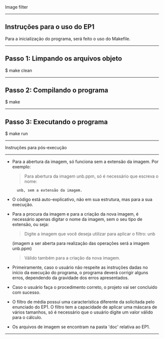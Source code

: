 Image filter
_________________________________________________________________________
Instruções para o uso do EP1
-------------------------------------------------------------------------

Para a inicialização do programa, será feito o uso do Makefile.


_________________________________________________________________________
Passo 1: Limpando os arquivos objeto
-------------------------------------------------------------------------

$ make clean

_________________________________________________________________________
Passo 2: Compilando o programa
-------------------------------------------------------------------------

$ make

_________________________________________________________________________
Passo 3: Executando o programa
-------------------------------------------------------------------------

$ make run


_________________________________________________________________________

Instruções para pós-execução 

-------------------------------------------------------------------------

- Para a abertura da imagem, só funciona sem a extensão da imagem. Por exemplo:

	> Para abertura da imagem unb.ppm, só é necessário que escreva o nome:
		
		unb, sem a extensão da imagem.

- O código está auto-explicativo, não em sua estrutura, mas para a sua execução.

- Para a procura da imagem e para a criação da nova imagem, é necessário apenas
 digitar o nome da imagem, sem o seu tipo de extensão, ou seja:
	> Digite a imagem que você deseja utilizar para aplicar o filtro: unb

	(imagem a ser aberta para realização das operações será a imagem unb.ppm)

	> Válido também para a criação da nova imagem.

- Primeiramente, caso o usuário não respeite as instruções dadas no início da 
execução do programa, o programa deverá corrigir alguns erros, dependendo da 
gravidade dos erros apresentados.

- Caso o usuário faça o procedimento correto, o projeto vai ser concluido com
sucesso.

- O filtro de média possui uma característica diferente da solicitada pelo 
enunciado do EP1. O filtro tem a capacidade de aplicar uma máscara de vários
tamanhos, só é necessário que o usuário digite um valor válido para o cálculo.

- Os arquivos de imagem se encontram na pasta 'doc' relativa ao EP1.


-------------------------------------------------------------------------
